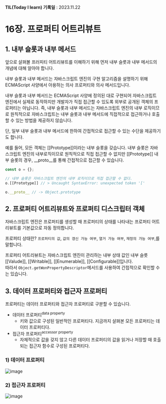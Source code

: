 **TIL(Today I learn) 기록일** : 2023.11.22

# 16장. 프로퍼티 어트리뷰트

## 1. 내부 슬롯과 내부 메서드

앞으로 살펴볼 프러피티 어트리뷰트를 이해하기 위해 먼저 내부 슬릇과 내부 메서드의 개념에 대해 알아야 합니다.    

내부 슬롯과 내부 메서드는 자바스크립트 엔진의 구현 알고리즘을 설명하기 위해 ECMAScript 사양에서 아용하는 의사 프로퍼티와 의사 메서드입니다.

내부 슬롯과 내부 메서드는 ECMAScript 사양에 정의된 대로 구현되어 자바스크립트 엔진에서 실제로 동작하지만 개발자가 직접 접근할 수 있도록 외부로 공개된 객체의 프로퍼티는 아닙니다. 즉, 내부 슬롯과 내부 메서드는 자바스크립트 엔진의 내부 로직이므로 원칙적으로 자바스크립트는 내부 슬롯과 내부 메서드에 직접적으로 접근하거나 호출할 수 있는 방법을 제공하지 않습니다.   

단, 일부 내부 슬롯과 내부 메서드에 한하여 간접적으로 접근할 수 있는 수단을 제공하기도 합니다.

예를 들어, 모든 객체는 [[Prototype]]이라는 내부 슬롯을 갖습니다. 내부 슬롯은 자바스크립트 엔진의 내부로직이므로 원칙적으로 직접 접근할 수 없지만 [[Prototype]] 내부 슬롯의 경우, __proto__를 통해 간접적으로 접근할 수 있습니다.    


```js
const o = {};

// 내부 슬롯은 자바스크립트 엔진의 내부 로직이므로 직접 접근할 수 없다.
o.[[Prototype]] // > Uncaught SyntaxError: unexpected token '['

o.__proto__ // -> Object.prototype
```

## 2. 프로퍼티 어트리뷰트와 프로퍼티 디스크립터 객체

자바스크립트 엔진은 프로퍼티를 생성할 때 프로퍼티의 상태를 나타내는 프로퍼티 어트리뷰트를 기본값으로 자동 정의합니다.    

    
프로퍼티 상태란? `프로퍼티의 값`, `값의 갱신 가능 여부`, `열거 가능 여부`, `재정의 가능 여부`,를 말합니다.   

프로퍼티 어트리뷰트는 자바스크립트 엔진이 관리하는 내부 상태 값인 내부 슬릇 [[Valude]], [[Writable]], [[Enumerable]], [[Configurable]]입니다.    
따라서 `Object.getWonPropertyDescriptor`메서드를 사용하여 간접적으로 확인할 수는 있습니다.    

## 3. 데이터 프로퍼티와 접근자 프로퍼티

프로퍼티는 데이터 프로퍼티와 접근자 프로퍼티로 구분할 수 있습니다.

- 데이터 프로퍼티<sup>data property</sup>
  - 키와 값으로 구성된 일반적인 프로퍼티다. 지금까지 살펴본 모든 프로퍼티는 데이터 프로퍼티다.
- 접근자 프로퍼티<sup>accessor property</sup>
  - 자체적으로 값을 갖지 않고 다른 데이터 프로퍼티의 값을 읽거나 저장할 때 호출되는 접근자 함수로 구성된 프로퍼티다.

 ### 1) 데이터 프로퍼티

![image](https://github.com/Ryan-Dia/Javascript-Deep-Dive-Study/assets/76567238/8d66a050-c52f-4235-939a-c8beae9d6ed8)

### 2) 접근자 프로퍼티

![image](https://github.com/Ryan-Dia/Javascript-Deep-Dive-Study/assets/76567238/d5aa0338-4abf-44ea-90b7-c485b694e79f)
